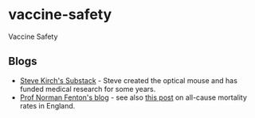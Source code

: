 # vaccine-safety
Vaccine Safety

## Blogs
- [Steve Kirch's Substack](https://stevekirsch.substack.com/) - Steve created the optical mouse and has funded medical research for some years.
- [Prof Norman Fenton's blog](https://www.normanfenton.com) - see also [this post](https://www.normanfenton.com/post/comparing-age-adjusted-all-cause-mortality-rates-in-england-between-vaccinated-and-unvaccinated) on all-cause mortality rates in England.

